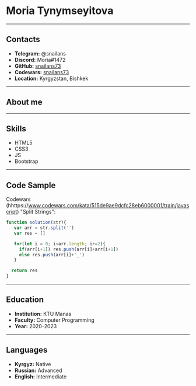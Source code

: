 # Moria Tynymseyitova

---
## Contacts
* **Telegram:** @snailans
* **Discord:** Moria#1472
* **GitHub:** [snailans73](https://github.com/snailans73/)
* **Codewars:** [snailans73](https://www.codewars.com/users/snailans73)
* **Location:** Kyrgyzstan, Bishkek


---
## About me




---
## Skills
- HTML5
- CSS3
- JS
- Bootstrap


---
## Code Sample
Codewars (hhttps://www.codewars.com/kata/515de9ae9dcfc28eb6000001/train/javascript) "Split Strings":

```js
function solution(str){
   var arr = str.split('')
   var res = []

   for(let i = 0; i<arr.length; i+=2){
     if(arr[i+1]) res.push(arr[i]+arr[i+1])
     else res.push(arr[i]+'_')
   }

  return res
}
```


---
## Education
- **Institution:** KTU Manas
- **Faculty:** Computer Programming
- **Year:** 2020-2023


---
## Languages
- **Kyrgyz:** Native
- **Russian:** Advanced
- **English:** Intermediate

